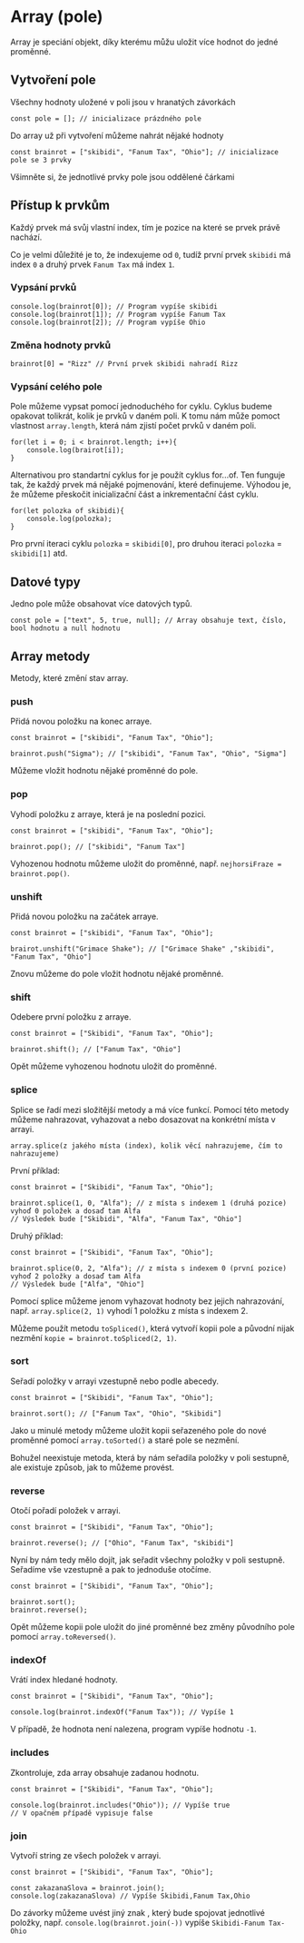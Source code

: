 # Array (pole)

Array je speciání objekt, díky kterému můžu uložit více hodnot do jedné proměnné.

## Vytvoření pole

Všechny hodnoty uložené v poli jsou v hranatých závorkách

```JS
const pole = []; // inicializace prázdného pole
```

Do array už při vytvoření můžeme nahrát nějaké hodnoty

```JS
const brainrot = ["skibidi", "Fanum Tax", "Ohio"]; // inicializace pole se 3 prvky
```

Všimněte si, že jednotlivé prvky pole jsou oddělené čárkami

## Přístup k prvkům

Každý prvek má svůj vlastní index, tím je pozice na které se prvek právě nachází.

Co je velmi důležité je to, že indexujeme od `0`, tudíž první prvek `skibidi` má index `0` a druhý prvek `Fanum Tax` má index `1`.

### Vypsání prvků

```JS
console.log(brainrot[0]); // Program vypíše skibidi
console.log(brainrot[1]); // Program vypíše Fanum Tax
console.log(brainrot[2]); // Program vypíše Ohio
```

### Změna hodnoty prvků

```JS
brainrot[0] = "Rizz" // První prvek skibidi nahradí Rizz
```

### Vypsání celého pole

Pole můžeme vypsat pomocí jednoduchého for cyklu. Cyklus budeme opakovat tolikrát, kolik je prvků v daném poli. K tomu nám může pomoct vlastnost `array.length`, která nám zjistí počet prvků v daném poli.

```JS
for(let i = 0; i < brainrot.length; i++){
    console.log(brairot[i]);
}
```

Alternativou pro standartní cyklus for je použít cyklus for...of.
Ten funguje tak, že každý prvek má nějaké pojmenování, které definujeme. Výhodou je, že můžeme přeskočit inicializační část a inkrementační část cyklu.

```JS
for(let polozka of skibidi){
    console.log(polozka);
}
```

Pro první iteraci cyklu `polozka` = `skibidi[0]`, pro druhou iteraci `polozka` = `skibidi[1]` atd.

## Datové typy

Jedno pole může obsahovat více datových typů.

```JS
const pole = ["text", 5, true, null]; // Array obsahuje text, číslo, bool hodnotu a null hodnotu
```

## Array metody

Metody, které změní stav array.

### push

Přidá novou položku na konec arraye.

```JS
const brainrot = ["skibidi", "Fanum Tax", "Ohio"];

brainrot.push("Sigma"); // ["skibidi", "Fanum Tax", "Ohio", "Sigma"]
```

Můžeme vložit hodnotu nějaké proměnné do pole.

### pop

Vyhodí položku z arraye, která je na poslední pozici.

```JS
const brainrot = ["skibidi", "Fanum Tax", "Ohio"];

brainrot.pop(); // ["skibidi", "Fanum Tax"]
```

Vyhozenou hodnotu můžeme uložit do proměnné, např. `nejhorsiFraze = brainrot.pop()`.

### unshift

Přidá novou položku na začátek arraye.

```JS
const brainrot = ["skibidi", "Fanum Tax", "Ohio"];

brairot.unshift("Grimace Shake"); // ["Grimace Shake" ,"skibidi", "Fanum Tax", "Ohio"]
```

Znovu můžeme do pole vložit hodnotu nějaké proměnné.

### shift

Odebere první položku z arraye.

```JS
const brainrot = ["Skibidi", "Fanum Tax", "Ohio"];

brainrot.shift(); // ["Fanum Tax", "Ohio"]
```

Opět můžeme vyhozenou hodnotu uložit do proměnné.

### splice

Splice se řadí mezi složitější metody a má více funkcí. Pomocí této metody můžeme nahrazovat, vyhazovat a nebo dosazovat na konkrétní místa v arrayi.

```JS
array.splice(z jakého místa (index), kolik věcí nahrazujeme, čím to nahrazujeme)
```

První příklad:

```JS
const brainrot = ["Skibidi", "Fanum Tax", "Ohio"];

brainrot.splice(1, 0, "Alfa"); // z místa s indexem 1 (druhá pozice) vyhoď 0 položek a dosaď tam Alfa
// Výsledek bude ["Skibidi", "Alfa", "Fanum Tax", "Ohio"]
```

Druhý příklad:

```JS
const brainrot = ["Skibidi", "Fanum Tax", "Ohio"];

brainrot.splice(0, 2, "Alfa"); // z místa s indexem 0 (první pozice) vyhoď 2 položky a dosaď tam Alfa
// Výsledek bude ["Alfa", "Ohio"]
```

Pomocí splice můžeme jenom vyhazovat hodnoty bez jejich nahrazování, např. `array.splice(2, 1)` vyhodí 1 položku z místa s indexem 2.

Můžeme použít metodu `toSpliced()`, která vytvoří kopii pole a původní nijak nezmění `kopie = brainrot.toSpliced(2, 1)`.

### sort

Seřadí položky v arrayi vzestupně nebo podle abecedy.

```JS
const brainrot = ["Skibidi", "Fanum Tax", "Ohio"];

brainrot.sort(); // ["Fanum Tax", "Ohio", "Skibidi"]
```

Jako u minulé metody můžeme uložit kopii seřazeného pole do nové proměnné pomocí `array.toSorted()` a staré pole se nezmění.

Bohužel neexistuje metoda, která by nám seřadila položky v poli sestupně, ale existuje způsob, jak to můžeme provést.

### reverse

Otočí pořadí položek v arrayi.

```JS
const brainrot = ["Skibidi", "Fanum Tax", "Ohio"];

brainrot.reverse(); // ["Ohio", "Fanum Tax", "skibidi"]
```

Nyní by nám tedy mělo dojít, jak seřadit všechny položky v poli sestupně.
Seřadíme vše vzestupně a pak to jednoduše otočíme.

```JS
const brainrot = ["Skibidi", "Fanum Tax", "Ohio"];

brainrot.sort();
brainrot.reverse();
```

Opět můžeme kopii pole uložit do jiné proměnné bez změny původního pole pomocí `array.toReversed()`.

### indexOf

Vrátí index hledané hodnoty.

```JS
const brainrot = ["Skibidi", "Fanum Tax", "Ohio"];

console.log(brainrot.indexOf("Fanum Tax")); // Vypíše 1
```

V případě, že hodnota není nalezena, program vypíše hodnotu `-1`.

### includes

Zkontroluje, zda array obsahuje zadanou hodnotu.

```JS
const brainrot = ["Skibidi", "Fanum Tax", "Ohio"];

console.log(brainrot.includes("Ohio")); // Vypíše true
// V opačném případě vypisuje false
```

### join

Vytvoří string ze všech položek v arrayi.

```JS
const brainrot = ["Skibidi", "Fanum Tax", "Ohio"];

const zakazanaSlova = brainrot.join();
console.log(zakazanaSlova) // Vypíše Skibidi,Fanum Tax,Ohio
```

Do závorky můžeme uvést jiný znak , který bude spojovat jednotlivé položky, např. `console.log(brainrot.join(-))` vypíše `Skibidi-Fanum Tax-Ohio`
